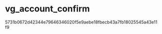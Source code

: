 vg_account_confirm
==================

5731b0672d42344e79646346020f5e9aebe18fbecb43a7fb18025545a43e11f9

